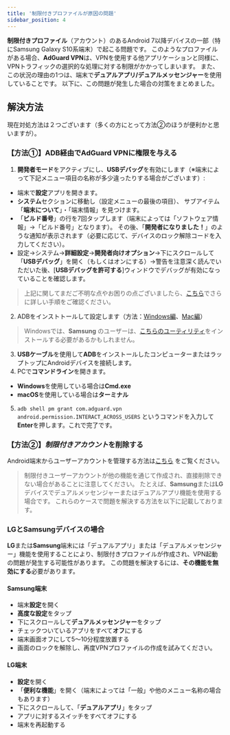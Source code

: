 ```yaml
---
title: '制限付きプロファイルが原因の問題'
sidebar_position: 4
---
```


**制限付きプロファイル**（アカウント）のあるAndroid 7以降デバイスの一部（特にSamsung Galaxy S10系端末）で起こる問題です。 このようなプロファイルがある場合、**AdGuard VPN**は、VPNを使用する他アプリケーションと同様に、VPNトラフィックの選択的な処理に対する制限がかかってしまいます。 また、この状況の理由の1つは、端末で**デュアルアプリ/デュアルメッセンジャー**を使用していることです。 以下に、この問題が発生した場合の対策をまとめました。

## 解決方法

現在対処方法は２つございます（多くの方にとって方法②のほうが便利かと思いますが）。

### 【方法①】ADB経由でAdGuard VPNに権限を与える

1. **開発者モード**をアクティブにし、**USBデバッグ**を有効にします（※端末によって下記メニュー項目の名称が多少違ったりする場合がございます）:
- 端末で**設定**アプリを開きます。
- **システム**セクションに移動し（設定メニューの最後の項目）、 サブアイテム「**端末について**」・「端末情報」を見つけます。
- 「**ビルド番号**」の行を7回タップします（端末によっては「ソフトウェア情報」→「ビルド番号」となります）。 その後、「**開発者になりました！**」のような通知が表示されます（必要に応じて、デバイスのロック解除コードを入力してください）。
- 設定→システム→**詳細設定**→**開発者向けオプション**→下にスクロールして「**USBデバッグ**」を開く（もしくはオンにする）→警告を注意深く読んでいただいた後、[**USBデバッグを許可する**]ウィンドウでデバッグが有効になっていることを確認します。

> 上記に関してまだご不明な点やお困りの点ございましたら、[こちら](https://developer.android.com/studio/debug/dev-options)でさらに詳しい手順をご確認ください。

2. ADBをインストトールして設定します（方法：[Windows編](https://expnote.com/how-to-install-android-debug-bridge/)、[Mac編](https://child-programmer.com/m-adb/)）
> Windowsでは、**Samsung** のユーザーは、[こちらのユーティリティ](https://developer.samsung.com/mobile/android-usb-driver.html)をインストールする必要があるかもしれません。

3. **USBケーブル**を使用して**ADB**をインストールしたコンピューターまたはラップトップにAndroidデバイスを接続します。
4. PCで**コマンドライン**を開きます。
- **Windows**を使用している場合は**Cmd.exe**
- **macOS**を使用している場合は**ターミナル**
5. `adb shell pm grant com.adguard.vpn android.permission.INTERACT_ACROSS_USERS` というコマンドを入力して**Enter**を押します。これで完了です。

### 【方法②】*制限付きアカウント*を削除する

Android端末からユーザーアカウントを管理する方法は[こちら](https://support.google.com/a/answer/6223444?hl=ja) をご覧ください。

> 制限付きユーザーアカウントが他の機能を通じて作成され、直接削除できない場合があることに注意してください。 たとえば、**Samsung**または**LG**デバイスでデュアルメッセンジャーまたはデュアルアプリ機能を使用する場合です。 これらのケースで問題を解決する方法を以下に記載しております。

### LGとSamsungデバイスの場合

**LG**または**Samsung**端末には「デュアルアプリ」または「デュアルメッセンジャー」機能を使用することにより、制限付きプロファイルが作成され、VPN起動の問題が発生する可能性があります。 この問題を解決するには、**その機能を無効にする**必要があります。

#### Samsung端末

- 端末**設定**を開く
- **高度な設定**をタップ
- 下にスクロールして**デュアルメッセンジャー**をタップ
- チェックついているアプリをすべて**オフ**にする
- 端末画面オフにして5～10分程度放置する
- 画面のロックを解除し、再度VPNプロファイルの作成を試みてください。

#### LG端末

- **設定**を開く
- 「**便利な機能**」を開く（端末によっては「一般」や他のメニュー名称の場合もあります）
- 下にスクロールして、「**デュアルアプリ**」をタップ
- アプリに対するスイッチをすべてオフにする
- 端末を再起動する
